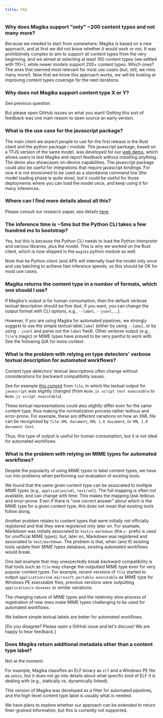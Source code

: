 ```yaml
---
title: FAQ
---
```



### Why does Magika support "only" ~200 content types and not many more?

Because we needed to start from somewhere. Magika is based on a new approach, and at first we did not know whether it would work or not. It was prohibitively complex to aim to support all content types from the very beginning, and we aimed at selecting at least 100 content types (we settled with 110+), while newer models support 200+ content types. Which ones? The ones that seemed most relevant for most use cases (but, still, we miss many more!). Now that we know this approach works, we will be looking at improving content types coverage for the next iterations.


### Why does not Magika support content type X or Y?

See previous question.

But please open GitHub issues on what you want! Getting this sort of feedback was one main reason to open source an early version.


### What is the use case for the javascript package?

The main client we expect people to use for the first release is the Rust client and the python package / module. The javascript package, based on a TFJS version of the same model, was developed for our [web demo](/magika/demo/magika-demo), which allows users to test Magika and report feedback without installing anything. The demo also showcases on-device capabilities. The javascript package could also be useful for integrations that require javascript bindings. For now it is not envisioned to be used as a standalone command line (the model loading phase is quite slow), but it could be useful for those deployments where you can load the model once, and keep using it for many inferences.


### Where can I find more details about all this?

Please consult our research paper, see details [here](/magika/additional-resources/research-papers-and-citation).


### The inference time is ~5ms but the Python CLI takes a few hundred ms to bootstrap?

Yes, but this is because the Python CLI needs to load the Python interpreter and various libraries, plus the model. This is why we worked on the Rust client, which is now shipped in the `magika` python module as well.

Note that he Python client (and API) will internally load the model only once and use batching to achieve fast inference speeds, so this should be OK for most use cases.


### Magika returns the content type in a number of formats, which one should I use?

If Magika's output is for human consumption, then the default verbose textual description should be fine (but, if you want, you can change the output format with CLI options, e.g., `--label`, `--jsonl`, ...).

However, if you are using Magika for automated pipelines, we strongly suggest to use the simple textual label,`label` (either by using `--label`, or by using `--jsonl` and parse out the `label` field). Other verbose output (e.g., `file`'s magic) or MIME types have proved to be very painful to work with. See the following Q/A for more context.


### What is the problem with relying on type detectors' verbose textual description for automated workflows?

Content type detectors' textual descriptions often change without considerations for backward compatibility issues.

See for example [this commit](https://github.com/file/file/commit/a2756aa50fdf7d87ebb14002ffd7609373ea6839) from `file`, in which the textual output for `javascript` was slightly changed (from `Node.js script text executable` to `Node.js script executable`).

These textual representations could also slightly differ even for the same content type, thus making the normalization process rather tedious and error-prone. For example, these are different variations on how an XML file can be recognized by `file`: `XML document`, `XML 1.0 document`, or `XML 1.0 document text`.

Thus, this type of output is useful for human consumption, but it is not ideal for automated workflows.


### What is the problem with relying on MIME types for automated workflows?

Despite the popularity of using MIME types to label content types, we have run into problems when performing our evaluation of existing tools.

We found that the same given content type can be associated to multiple MIME types (e.g., `application/xml`, `text/xml`). The full mapping is often not available, and can change with time. This makes the mapping task tedious and error-prone. Even if there is "one correct answer" about which is the MIME type for a given content type, this does not mean that existing tools follow along.

Another problem relates to content types that were initially not officially registered and that they were registered only later on. For example, Markdown was initially associated to `text/x-markdown` (the `x-` prefix is used for unofficial MIME types), but, later on, Markdown was registered and associated to `text/markdown`. The problem is that, when (and if) existing tools update their MIME types database, existing automated workflows would break.

One last example that may unexpectedly break backward compatibility is that tools such as `file` may change the outputted MIME type even for very popular content types. For example, recent versions of `file` started to output `application/vnd.microsoft.portable-executable` as MIME type for Windows PE executable files; previous versions were outputting `application/x-dosexec` or similar variations.

The changing nature of MIME types and the relatively slow process of registration of new ones make MIME types challenging to be used for automated workflows.

We believe simple textual labels are better for automated workflows.

[Do you disagree? Please open a GitHub issue and let's discuss! We are happy to hear feedback.]


### Does Magika return additional metadata other than a content type label?

Not at the moment.

For example, Magika classifies an ELF binary as `elf` and a Windows PE file as `pebin`, but it does not go into details about what specific kind of ELF it is dealing with (e.g., statically vs. dynamically linked).

This version of Magika was developed as a filter for automated pipelines, and the high-level content type label is usually what is needed.

We have plans to explore whether our approach can be extended to return finer-grained information, but this is currently not supported.
